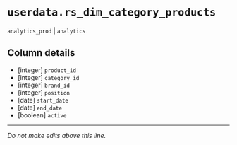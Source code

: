 # `userdata.rs_dim_category_products`
`analytics_prod` | `analytics`

## Column details
* [integer]   `product_id`
* [integer]   `category_id`
* [integer]   `brand_id`
* [integer]   `position`
* [date]      `start_date`
* [date]      `end_date`
* [boolean]   `active`

-------------------------------------------------------------------------------
*Do not make edits above this line.*
